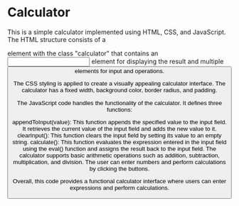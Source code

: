 # Calculator
This is a simple calculator implemented using HTML, CSS, and JavaScript.
The HTML structure consists of a <div> element with the class "calculator" that contains an <input> element for displaying the result and multiple <button> elements for input and operations.

The CSS styling is applied to create a visually appealing calculator interface. The calculator has a fixed width, background color, border radius, and padding.

The JavaScript code handles the functionality of the calculator. It defines three functions:

appendToInput(value): This function appends the specified value to the input field. It retrieves the current value of the input field and adds the new value to it.
clearInput(): This function clears the input field by setting its value to an empty string.
calculate(): This function evaluates the expression entered in the input field using the eval() function and assigns the result back to the input field.
The calculator supports basic arithmetic operations such as addition, subtraction, multiplication, and division. The user can enter numbers and perform calculations by clicking the buttons.

Overall, this code provides a functional calculator interface where users can enter expressions and perform calculations.

